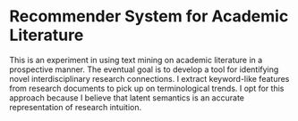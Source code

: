 # Recommender System for Academic Literature
This is an experiment in using text mining on academic literature in a prospective manner. The eventual goal is to develop a tool for identifying novel interdisciplinary research connections. I extract keyword-like features from research documents to pick up on terminological trends. I opt for this approach because I believe that latent semantics is an accurate representation of research intuition.

